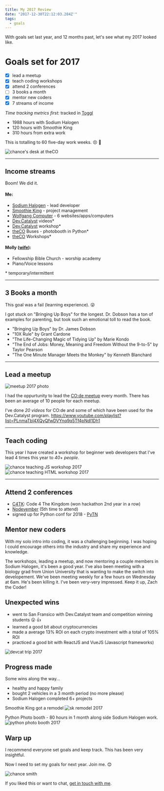 ```yaml
---
title: My 2017 Review
date: "2017-12-30T22:12:03.284Z'"
tags:
  - goals
---
```


With goals set last year, and 12 months past, let's see what my 2017 looked like.

# Goals set for 2017

- [x] lead a meetup
- [x] teach coding workshops
- [x] attend 2 conferences
- [ ] 3 books a month
- [x] mentor new coders
- [x] 7 streams of income

_Time tracking metrics first:_
tracked in [Toggl](https://toggl.com/)

- 1988 hours with Sodium Halogen
- 120 hours with Smoothie King
- 310 hours from extra work

This is totalling to 60 five-day work weeks. 😣 🤑

![chance's desk at theCO](./chance-smith-desk.JPG)

---

## Income streams

Boom! We did it.

#### Me:

- [Sodium Halogen](https://sodiumhalogen.com) - lead developer
- [Smoothie King](http://smoothieking.com) - project management
- [Wolfgang Computer](http://wolfgangcomputer.com) - 6 websites/apps/computers
- [Dev.Catalyst](https://www.attheco.com/devcatalyst) videos\*
- [Dev.Catalyst](https://www.attheco.com/devcatalyst) workshop\*
- [theCO](attheco.com) Buses - photobooth in Python\*
- [theCO](attheco.com) Workshops\*

#### Molly ([wife](https://twitter.com/MissMollyAnn)):

- Fellowship Bible Church - worship academy
- Piano/Voice lessons

\* temporary/intermittent

---

## 3 Books a month

This goal was a fail (learning experience). 😜

I got stuck on "Bringing Up Boys" for the longest. Dr. Dobson has a ton of examples for parenting, but took such an emotional toll to read the book.

- "Bringing Up Boys" by Dr. James Dobson
- "10X Rule" by Grant Cardone
- "The Life-Changing Magic of Tidying Up" by Marie Kondo
- "The End of Jobs: Money, Meaning and Freedom Without the 9-to-5" by Taylor Pearson
- "The One Minute Manager Meets the Monkey" by Kenneth Blanchard

---

## Lead a meetup

![meetup 2017 photo](./chance-meetup.jpg)

I had the oppurtunity to lead the [CO:de meetup](http://code.attheco.com) every month. There has been an average of 10 people for each meetup.

I've done _20 videos_ for CO:de and some of which have been used for the Dev.Catalyst program.
https://www.youtube.com/playlist?list=PLnmaTbl4XQyQfwDVYnq9q5Tf4pNdl1Dh1

---

## Teach coding

This year I have created a workshop for beginner web developers that I've lead 4 times this year to _40+ people_.

![chance teaching JS workshop 2017](./devcat-workshop.jpg)
![chance teaching HTML workshop 2017](./devcat-workshop-2.jpg)

---

## Attend 2 conferences

- [C4TK](http://codeforthekingdom.org/): Code 4 The Kingdom (won hackathon 2nd year in a row)
- [Nodevember](http://nodevember.org/) (5th time to attend)
- signed up for Python conf for 2018 - [PyTN](https://www.pytennessee.org/)

## Mentor new coders

With my solo intro into coding, it was a challenging beginning. I was hoping I could encourage others into the industry and share my experience and knowledge.

The workshops, leading a meetup, and now mentoring a couple members in Sodium Halogen, it's been a good year. I've also been meeting with a biology grad from Union University that is wanting to make the switch into developement. We've been meeting weekly for a few hours on Wednesday at 6am. He's been killing it. I've been very-very impressed. Keep it up, Zach the Coder!

## Unexpected wins

- went to San Fransico with Dev.Catalyst team and competition winning students 😮 👍
- learned a good bit about cryptocurrencies
- made a average 13% ROI on each crypto investment with a total of 105% ROI
- practiced a good bit with ReactJS and VueJS (Javascript frameworks)

![devcat trip 2017](./devcat-trip-2017.jpg)

## Progress made

Some wins along the way...

- healthy and happy family
- bought 2 vehicles in a 3 month period (no more please)
- Sodium Halogen completed 6+ projects

Smoothie King got a remodel
![sk remodel 2017](./sk-remodel.JPG)

Python Photo booth - 80 hours in 1 month along side Sodium Halogen work.
![python photo booth 2017](./python-photo-booth-theco-buses.JPG)

## Warp up

I recommend everyone set goals and keep track. This has been very insightful.

Now I need to set my goals for next year. Join me. 😊

![chance smith](./chance-smith.JPG)

If you liked this or want to chat, [get in touch with me](https://twitter.com/Chance_Smith).
